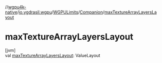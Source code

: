 //[wgpu4k-native](../../../../index.md)/[io.ygdrasil.wgpu](../../index.md)/[WGPULimits](../index.md)/[Companion](index.md)/[maxTextureArrayLayersLayout](max-texture-array-layers-layout.md)

# maxTextureArrayLayersLayout

[jvm]\
val [maxTextureArrayLayersLayout](max-texture-array-layers-layout.md): ValueLayout